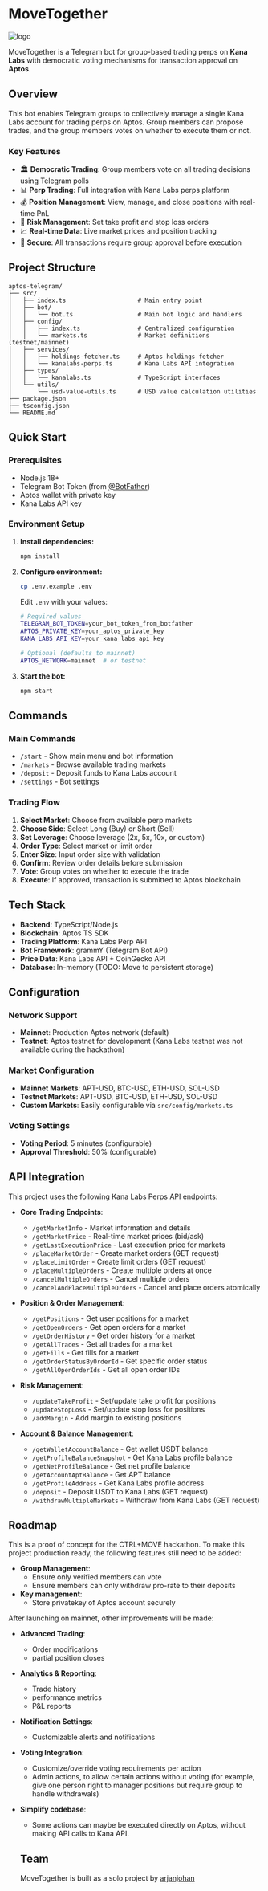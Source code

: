 # MoveTogether

![logo](public/logo_small.png)

MoveTogether is a Telegram bot for group-based trading perps on **Kana Labs** with democratic voting mechanisms for transaction approval on **Aptos**.

## Overview

This bot enables Telegram groups to collectively manage a single Kana Labs account for trading perps on Aptos. Group members can propose trades, and the group members votes on whether to execute them or not.

### Key Features

- 🏛️ **Democratic Trading**: Group members vote on all trading decisions using Telegram polls
- 📊 **Perp Trading**: Full integration with Kana Labs perps platform
- 💰 **Position Management**: View, manage, and close positions with real-time PnL
- 🎯 **Risk Management**: Set take profit and stop loss orders
- 📈 **Real-time Data**: Live market prices and position tracking
- 🔐 **Secure**: All transactions require group approval before execution

## Project Structure

```
aptos-telegram/
├── src/
│   ├── index.ts                    # Main entry point
│   ├── bot/
│   │   └── bot.ts                  # Main bot logic and handlers
│   ├── config/
│   │   ├── index.ts                # Centralized configuration
│   │   └── markets.ts              # Market definitions (testnet/mainnet)
│   ├── services/
│   │   ├── holdings-fetcher.ts     # Aptos holdings fetcher
│   │   └── kanalabs-perps.ts       # Kana Labs API integration
│   ├── types/
│   │   └── kanalabs.ts             # TypeScript interfaces
│   └── utils/
│       └── usd-value-utils.ts      # USD value calculation utilities
├── package.json
├── tsconfig.json
└── README.md
```

## Quick Start

### Prerequisites
- Node.js 18+
- Telegram Bot Token (from [@BotFather](https://t.me/botfather))
- Aptos wallet with private key
- Kana Labs API key

### Environment Setup

1. **Install dependencies:**
   ```bash
   npm install
   ```

2. **Configure environment:**
   ```bash
   cp .env.example .env
   ```

   Edit `.env` with your values:
   ```bash
   # Required values
   TELEGRAM_BOT_TOKEN=your_bot_token_from_botfather
   APTOS_PRIVATE_KEY=your_aptos_private_key
   KANA_LABS_API_KEY=your_kana_labs_api_key

   # Optional (defaults to mainnet)
   APTOS_NETWORK=mainnet  # or testnet
   ```

3. **Start the bot:**
   ```bash
   npm start
   ```

## Commands

### **Main Commands**
- `/start` - Show main menu and bot information
- `/markets` - Browse available trading markets
- `/deposit` - Deposit funds to Kana Labs account
- `/settings` - Bot settings

### **Trading Flow**
1. **Select Market**: Choose from available perp markets
2. **Choose Side**: Select Long (Buy) or Short (Sell)
3. **Set Leverage**: Choose leverage (2x, 5x, 10x, or custom)
4. **Order Type**: Select market or limit order
5. **Enter Size**: Input order size with validation
6. **Confirm**: Review order details before submission
7. **Vote**: Group votes on whether to execute the trade
8. **Execute**: If approved, transaction is submitted to Aptos blockchain

## Tech Stack

- **Backend**: TypeScript/Node.js
- **Blockchain**: Aptos TS SDK
- **Trading Platform**: Kana Labs Perp API
- **Bot Framework**: grammY (Telegram Bot API)
- **Price Data**: Kana Labs API + CoinGecko API
- **Database**: In-memory (TODO: Move to persistent storage)

## Configuration

### **Network Support**
- **Mainnet**: Production Aptos network (default)
- **Testnet**: Aptos testnet for development (Kana Labs testnet was not available during the hackathon)

### **Market Configuration**
- **Mainnet Markets**: APT-USD, BTC-USD, ETH-USD, SOL-USD
- **Testnet Markets**: APT-USD, BTC-USD, ETH-USD, SOL-USD
- **Custom Markets**: Easily configurable via `src/config/markets.ts`

### **Voting Settings**
- **Voting Period**: 5 minutes (configurable)
- **Approval Threshold**: 50% (configurable)

## API Integration

This project uses the  following Kana Labs Perps API endpoints:

- **Core Trading Endpoints**:
  - `/getMarketInfo` - Market information and details
  - `/getMarketPrice` - Real-time market prices (bid/ask)
  - `/getLastExecutionPrice` - Last execution price for markets
  - `/placeMarketOrder` - Create market orders (GET request)
  - `/placeLimitOrder` - Create limit orders (GET request)
  - `/placeMultipleOrders` - Create multiple orders at once
  - `/cancelMultipleOrders` - Cancel multiple orders
  - `/cancelAndPlaceMultipleOrders` - Cancel and place orders atomically

- **Position & Order Management**:
  - `/getPositions` - Get user positions for a market
  - `/getOpenOrders` - Get open orders for a market
  - `/getOrderHistory` - Get order history for a market
  - `/getAllTrades` - Get all trades for a market
  - `/getFills` - Get fills for a market
  - `/getOrderStatusByOrderId` - Get specific order status
  - `/getAllOpenOrderIds` - Get all open order IDs

- **Risk Management**:
  - `/updateTakeProfit` - Set/update take profit for positions
  - `/updateStopLoss` - Set/update stop loss for positions
  - `/addMargin` - Add margin to existing positions

- **Account & Balance Management**:
  - `/getWalletAccountBalance` - Get wallet USDT balance
  - `/getProfileBalanceSnapshot` - Get Kana Labs profile balance
  - `/getNetProfileBalance` - Get net profile balance
  - `/getAccountAptBalance` - Get APT balance
  - `/getProfileAddress` - Get Kana Labs profile address
  - `/deposit` - Deposit USDT to Kana Labs (GET request)
  - `/withdrawMultipleMarkets` - Withdraw from Kana Labs (GET request)

## Roadmap

This is a proof of concept for the CTRL+MOVE hackathon. To make this project production ready, the following features still need to be added:

- **Group Management**:
  - Ensure only verified members can vote
  - Ensure members can only withdraw pro-rate to their deposits
- **Key management**:
  - Store privatekey of Aptos account securely

After launching on mainnet, other improvements will be made:

- **Advanced Trading**:
  - Order modifications
  - partial position closes
- **Analytics & Reporting**:
  - Trade history
  - performance metrics
  - P&L reports
- **Notification Settings**:
  - Customizable alerts and notifications
- **Voting Integration**:
  - Customize/override voting requirements per action
  - Admin actions, to allow certain actions without voting (for example, give one person right to manager positions but require group to handle withdrawals)
- **Simplify codebase**:
  - Some actions can maybe be executed directly on Aptos, without making API calls to Kana API.

  ## Team

  MoveTogether is built as a solo project by [arjanjohan](https://x.com/arjanjohan)